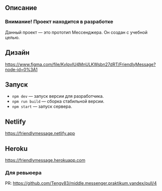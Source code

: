 ## Описание

### Внимание! Проект находится в разработке

Данный проект — это прототип Мессенджера. Он создан с учебной целью.

## Дизайн

https://www.figma.com/file/KvIpvIU4MnULKWsbn27dRT/FriendlyMessage?node-id=0%3A1

## Запуск

- `npm dev` — запуск версии для разработчика.
- `npm run build` — сборка стабильной версии.
- `npm start` — запуск сервера.

## Netlify

https://friendlymessage.netlify.app

## Heroku

https://friendlymessage.herokuapp.com

### Для ревьюера

PR: https://github.com/Tengy83/middle.messenger.praktikum.yandex/pull/4
